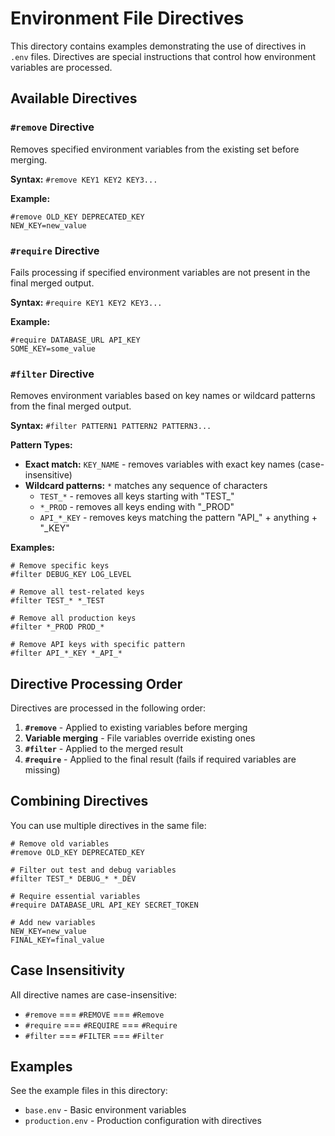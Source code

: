 # Environment File Directives

This directory contains examples demonstrating the use of directives in `.env` files. Directives are special instructions that control how environment variables are processed.

## Available Directives

### `#remove` Directive

Removes specified environment variables from the existing set before merging.

**Syntax:** `#remove KEY1 KEY2 KEY3...`

**Example:**
```env
#remove OLD_KEY DEPRECATED_KEY
NEW_KEY=new_value
```

### `#require` Directive

Fails processing if specified environment variables are not present in the final merged output.

**Syntax:** `#require KEY1 KEY2 KEY3...`

**Example:**
```env
#require DATABASE_URL API_KEY
SOME_KEY=some_value
```

### `#filter` Directive

Removes environment variables based on key names or wildcard patterns from the final merged output.

**Syntax:** `#filter PATTERN1 PATTERN2 PATTERN3...`

**Pattern Types:**
- **Exact match:** `KEY_NAME` - removes variables with exact key names (case-insensitive)
- **Wildcard patterns:** `*` matches any sequence of characters
  - `TEST_*` - removes all keys starting with "TEST_"
  - `*_PROD` - removes all keys ending with "_PROD"
  - `API_*_KEY` - removes keys matching the pattern "API_" + anything + "_KEY"

**Examples:**
```env
# Remove specific keys
#filter DEBUG_KEY LOG_LEVEL

# Remove all test-related keys
#filter TEST_* *_TEST

# Remove all production keys
#filter *_PROD PROD_*

# Remove API keys with specific pattern
#filter API_*_KEY *_API_*
```

## Directive Processing Order

Directives are processed in the following order:

1. **`#remove`** - Applied to existing variables before merging
2. **Variable merging** - File variables override existing ones
3. **`#filter`** - Applied to the merged result
4. **`#require`** - Applied to the final result (fails if required variables are missing)

## Combining Directives

You can use multiple directives in the same file:

```env
# Remove old variables
#remove OLD_KEY DEPRECATED_KEY

# Filter out test and debug variables
#filter TEST_* DEBUG_* *_DEV

# Require essential variables
#require DATABASE_URL API_KEY SECRET_TOKEN

# Add new variables
NEW_KEY=new_value
FINAL_KEY=final_value
```

## Case Insensitivity

All directive names are case-insensitive:
- `#remove` === `#REMOVE` === `#Remove`
- `#require` === `#REQUIRE` === `#Require`
- `#filter` === `#FILTER` === `#Filter`

## Examples

See the example files in this directory:
- `base.env` - Basic environment variables
- `production.env` - Production configuration with directives
